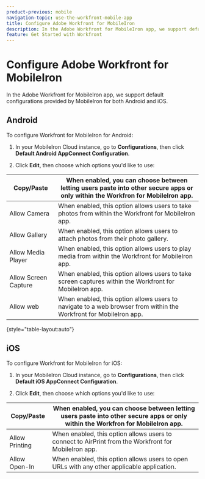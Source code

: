 ```yaml
---
product-previous: mobile
navigation-topic: use-the-workfront-mobile-app
title: Configure Adobe Workfront for MobileIron
description: In the Adobe Workfront for MobileIron app, we support default configurations provided by MobileIron for both Android and iOS.
feature: Get Started with Workfront
---
```


# Configure Adobe Workfront for MobileIron

In the Adobe Workfront for MobileIron app, we support default configurations provided by MobileIron for both Android and iOS.

## Android

To configure Workfront for MobileIron for Android:

1. In your MobileIron Cloud instance, go to **Configurations**, then click **Default Android AppConnect Configuration**.

1. Click **Edit**, then choose which options you'd like to use:

| Copy/Paste |When enabled, you can choose between letting users paste into other secure apps or only within the Workfron for MobileIron app. |
|---|---|
| Allow Camera |When enabled, this option allows users to take photos from within the Workfront for MobileIron app. |
| Allow Gallery |When enabled, this option allows users to attach photos from their photo gallery.  |
| Allow Media Player |When enabled, this option allows users to play media from within the Workfront for MobileIron app. |
| Allow Screen Capture |When enabled, this option allows users to take screen captures within the Workfront for MobileIron app. |
| Allow web |When enabled, this option allows users to navigate to a web browser from within the Workfront for MobileIron app. |

{style="table-layout:auto"}

## iOS

To configure Workfront for MobileIron for iOS:

1. In your MobileIron Cloud instance, go to **Configurations**, then click **Default iOS AppConnect Configuration**.

1. Click **Edit**, then choose which options you'd like to use:

| Copy/Paste |When enabled, you can choose between letting users paste into other secure apps or only within the Workfron for MobileIron app. |
|---|---|
| Allow Printing |When enabled, this option allows users to connect to AirPrint from the Workfront for MobileIron app. |
| Allow Open-In |When enabled, this option allows users to open URLs with any other applicable application. |

